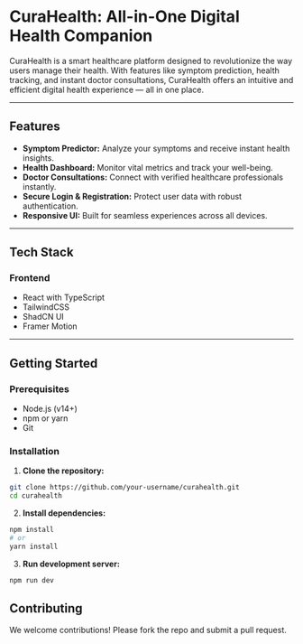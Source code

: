 # CuraHealth: All-in-One Digital Health Companion

CuraHealth is a smart healthcare platform designed to revolutionize the way users manage their health. With features like symptom prediction,  health tracking, and instant doctor consultations, CuraHealth offers an intuitive and efficient digital health experience — all in one place.

---

##  Features

- **Symptom Predictor:** Analyze your symptoms and receive instant health insights.
- **Health Dashboard:** Monitor vital metrics and track your well-being.
- **Doctor Consultations:** Connect with verified healthcare professionals instantly.
- **Secure Login & Registration:** Protect user data with robust authentication.
- **Responsive UI:** Built for seamless experiences across all devices.

---

##  Tech Stack

### Frontend
- React with TypeScript
- TailwindCSS
- ShadCN UI
- Framer Motion

---

##  Getting Started

### Prerequisites

- Node.js (v14+)
- npm or yarn
- Git

### Installation

1. **Clone the repository:**

```bash
git clone https://github.com/your-username/curahealth.git
cd curahealth
```
2. **Install dependencies:**

  ```bash
  npm install
  # or
  yarn install
  ```
3. **Run development server:**
  ```bash
  npm run dev
  ```

##  Contributing

We welcome contributions! Please fork the repo and submit a pull request.


  
  
